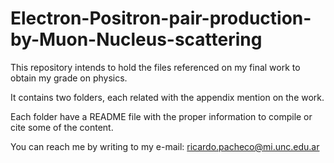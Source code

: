 # Electron-Positron-pair-production-by-Muon-Nucleus-scattering

This repository intends to hold the files referenced on my final work to obtain my grade on physics. 

It contains two folders, each related with the appendix mention on the work.

Each folder have a README file with the proper information to compile or cite some of the content.

You can reach me by writing to my e-mail: ricardo.pacheco@mi.unc.edu.ar